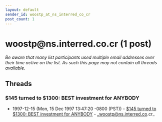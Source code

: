 ```yaml
---
layout: default
sender_id: woostp_at_ns_interred_co_cr
post_count: 1
---
```


# woostp<span>@</span>ns.interred.co.cr (1 post)

_Be aware that many list participants used multiple email addresses over their time active on the list. As such this page may not contain all threads available._

## Threads

### $145 turned to $1300: BEST investment for ANYBODY
+ 1997-12-15 (Mon, 15 Dec 1997 13:47:20 -0800 (PST)) - [$145 turned to $1300: BEST investment for ANYBODY](/archive/1997/12/b5c843ca921b7a3044fa0562e45d3341d567b9e9d5b6765444714c89af0fc347) - _woostp@ns.interred.co.cr_

